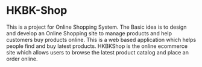 # HKBK-Shop
This is a project for Online Shopping System. The Basic idea is to design and develop an Online Shopping site to manage products and help customers buy products online. This is a web based application which helps people find and buy latest products. HKBKShop is the online ecommerce site which allows users to browse the latest product catalog and place an order online.
